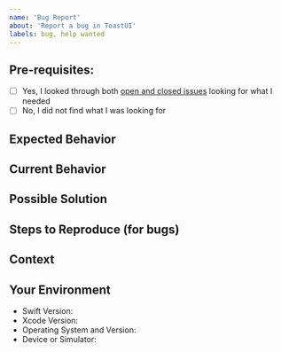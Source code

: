 ```yaml
---
name: 'Bug Report'
about: 'Report a bug in ToastUI'
labels: bug, help wanted
---
```


## Pre-requisites:
- [ ] Yes, I looked through both [open and closed issues](../issues?utf8=✓&q=is%3Aissue) looking for what I needed
- [ ] No, I did not find what I was looking for

<!--- Provide a general summary of the issue in the Title above -->

## Expected Behavior

<!--- Tell us what should happen -->

## Current Behavior

<!--- Tell us what happens instead of the expected behavior -->

## Possible Solution

<!--- Not obligatory, but suggest a fix/reason for the bug, -->
<!--- or ideas as to the implementation of the addition or change -->

## Steps to Reproduce (for bugs)

<!--- Provide a set of steps to -->
<!--- reproduce this bug. Include code, configuration or screenshots to reproduce, if relevant -->


## Context

<!--- How has this issue affected you? What are you trying to accomplish? -->
<!--- Providing context (e.g. links to configuration settings, -->
<!--- stack trace or log data) helps us come up with a solution that is most useful in the real world -->

## Your Environment

<!--- Include as many relevant details about the environment you experienced the bug in -->

- Swift Version:
- Xcode Version: 
- Operating System and Version:
- Device or Simulator:
